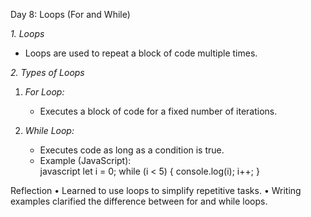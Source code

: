 
Day 8: Loops (For and While)  

*1. Loops*  
- Loops are used to repeat a block of code multiple times.  

*2. Types of Loops*  
1. *For Loop:*  
   - Executes a block of code for a fixed number of iterations.  
   
2. *While Loop:*  
   - Executes code as long as a condition is true.  
   - Example (JavaScript):  
     javascript
     let i = 0;
     while (i < 5) {
         console.log(i);
         i++;
     }

Reflection
	•	Learned to use loops to simplify repetitive tasks.
	•	Writing examples clarified the difference between for and while loops.

